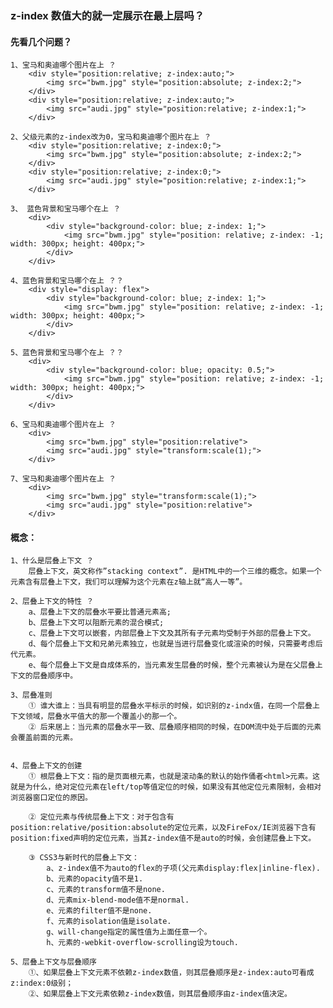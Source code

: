 ### z-index 数值大的就一定展示在最上层吗？
#### 先看几个问题？
	1、宝马和奥迪哪个图片在上 ？
		<div style="position:relative; z-index:auto;">
			<img src="bwm.jpg" style="position:absolute; z-index:2;">
		</div>
		<div style="position:relative; z-index:auto;">
			<img src="audi.jpg" style="position:relative; z-index:1;">
		</div>

	2、父级元素的z-index改为0，宝马和奥迪哪个图片在上 ？
		<div style="position:relative; z-index:0;">
			<img src="bwm.jpg" style="position:absolute; z-index:2;">
		</div>
		<div style="position:relative; z-index:0;">
			<img src="audi.jpg" style="position:relative; z-index:1;">
		</div>

	3、 蓝色背景和宝马哪个在上 ？
		<div>
			<div style="background-color: blue; z-index: 1;">
				<img src="bwm.jpg" style="position: relative; z-index: -1; width: 300px; height: 400px;">
			</div>
		</div>

	4、蓝色背景和宝马哪个在上 ？？
		<div style="display: flex">
			<div style="background-color: blue; z-index: 1;">
				<img src="bwm.jpg" style="position: relative; z-index: -1; width: 300px; height: 400px;">
			</div>
		</div>

	5、蓝色背景和宝马哪个在上 ？？
		<div>
			<div style="background-color: blue; opacity: 0.5;">
				<img src="bwm.jpg" style="position: relative; z-index: -1; width: 300px; height: 400px;">
			</div>
		</div>

	6、宝马和奥迪哪个图片在上 ？
		<div>
			<img src="bwm.jpg" style="position:relative">
			<img src="audi.jpg" style="transform:scale(1);">
		</div>

	7、宝马和奥迪哪个图片在上 ？
		<div>
			<img src="bwm.jpg" style="transform:scale(1);">
			<img src="audi.jpg" style="position:relative">
		</div>



#### 概念：
	1、什么是层叠上下文 ？
		层叠上下文，英文称作”stacking context”. 是HTML中的一个三维的概念。如果一个元素含有层叠上下文，我们可以理解为这个元素在z轴上就“高人一等”。

	2、层叠上下文的特性 ？
		a、层叠上下文的层叠水平要比普通元素高;
		b、层叠上下文可以阻断元素的混合模式;
		c、层叠上下文可以嵌套，内部层叠上下文及其所有子元素均受制于外部的层叠上下文。
		d、每个层叠上下文和兄弟元素独立，也就是当进行层叠变化或渲染的时候，只需要考虑后代元素。
		e、每个层叠上下文是自成体系的，当元素发生层叠的时候，整个元素被认为是在父层叠上下文的层叠顺序中。

	3、层叠准则
		① 谁大谁上：当具有明显的层叠水平标示的时候，如识别的z-indx值，在同一个层叠上下文领域，层叠水平值大的那一个覆盖小的那一个。
		② 后来居上：当元素的层叠水平一致、层叠顺序相同的时候，在DOM流中处于后面的元素会覆盖前面的元素。


	4、层叠上下文的创建
		① 根层叠上下文：指的是页面根元素，也就是滚动条的默认的始作俑者<html>元素。这就是为什么，绝对定位元素在left/top等值定位的时候，如果没有其他定位元素限制，会相对浏览器窗口定位的原因。

		② 定位元素与传统层叠上下文：对于包含有position:relative/position:absolute的定位元素，以及FireFox/IE浏览器下含有position:fixed声明的定位元素，当其z-index值不是auto的时候，会创建层叠上下文。

		③ CSS3与新时代的层叠上下文：
			a、z-index值不为auto的flex的子项(父元素display:flex|inline-flex).
			b、元素的opacity值不是1.
			c、元素的transform值不是none.
			d、元素mix-blend-mode值不是normal.
			e、元素的filter值不是none.
			f、元素的isolation值是isolate.
			g、will-change指定的属性值为上面任意一个。
			h、元素的-webkit-overflow-scrolling设为touch.

	5、层叠上下文与层叠顺序
		①、如果层叠上下文元素不依赖z-index数值，则其层叠顺序是z-index:auto可看成z:index:0级别；
		②、如果层叠上下文元素依赖z-index数值，则其层叠顺序由z-index值决定。
	







	

